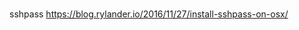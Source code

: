 # <Useful things for using server>

sshpass https://blog.rylander.io/2016/11/27/install-sshpass-on-osx/
